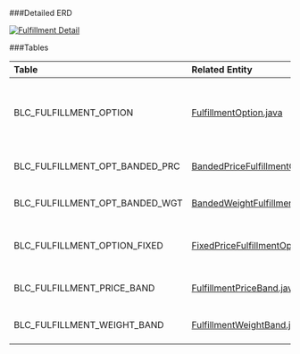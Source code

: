 

###Detailed ERD

[![Fulfillment Detail](dataModel/FulfillmentDetailedERD.png)](_img/dataModel/FulfillmentDetailedERD.png)

###Tables

| Table               | Related Entity    | Description                                         |
|:--------------------|:------------------|:----------------------------------------------------|
|BLC_FULFILLMENT_OPTION | [FulfillmentOption.java](http://javadoc.broadleafcommerce.org/current/framework/org/broadleafcommerce/core/order/domain/FulfillmentOption.html)        | Holds information about a particular fulfillment implementation.  |
|BLC_FULFILLMENT_OPT_BANDED_PRC | [BandedPriceFulfillmentOption.java](http://javadoc.broadleafcommerce.org/current/framework/org/broadleafcommerce/core/order/fulfillment/domain/BandedPriceFulfillmentOption.html)| Links to a list of Fulfillment Price Bands.  |
|BLC_FULFILLMENT_OPT_BANDED_WGT | [BandedWeightFulfillmentOption.java](http://javadoc.broadleafcommerce.org/current/framework/org/broadleafcommerce/core/order/fulfillment/domain/BandedWeightFulfillmentOption.html)| Links to a list of Fulfillment Weight Bands.  |
|BLC_FULFILLMENT_OPTION_FIXED| [FixedPriceFulfillmentOption.java](http://javadoc.broadleafcommerce.org/current/framework/org/broadleafcommerce/core/order/fulfillment/domain/FixedPriceFulfillmentOption.html)   | Represents a Fixed Fulfillment Option.  |
|BLC_FULFILLMENT_PRICE_BAND  | [FulfillmentPriceBand.java](http://javadoc.broadleafcommerce.org/current/framework/org/broadleafcommerce/core/order/fulfillment/domain/FulfillmentPriceBand.html)   | Represents a Fulfillment Price Band.  |
|BLC_FULFILLMENT_WEIGHT_BAND | [FulfillmentWeightBand.java](http://javadoc.broadleafcommerce.org/current/framework/org/broadleafcommerce/core/order/fulfillment/domain/FulfillmentWeightBand.html)   | Represents a Fulfillment Weight Band.  |